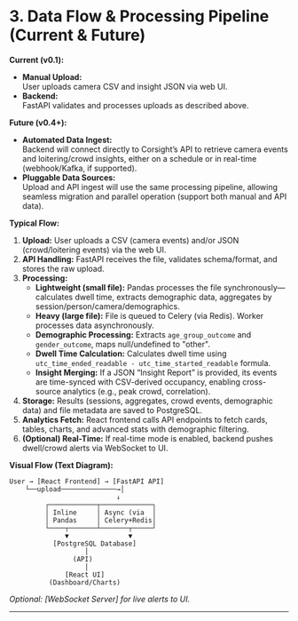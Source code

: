 # 3. Data Flow & Processing Pipeline (Current & Future)

**Current (v0.1):**

- **Manual Upload:**\
  User uploads camera CSV and insight JSON via web UI.
- **Backend:**\
  FastAPI validates and processes uploads as described above.

**Future (v0.4+):**

- **Automated Data Ingest:**\
  Backend will connect directly to Corsight’s API to retrieve camera events and loitering/crowd insights, either on a schedule or in real-time (webhook/Kafka, if supported).
- **Pluggable Data Sources:**\
  Upload and API ingest will use the same processing pipeline, allowing seamless migration and parallel operation (support both manual and API data).

**Typical Flow:**

1. **Upload:** User uploads a CSV (camera events) and/or JSON (crowd/loitering events) via the web UI.
2. **API Handling:** FastAPI receives the file, validates schema/format, and stores the raw upload.
3. **Processing:**
   - **Lightweight (small file):** Pandas processes the file synchronously—calculates dwell time, extracts demographic data, aggregates by session/person/camera/demographics.
   - **Heavy (large file):** File is queued to Celery (via Redis). Worker processes data asynchronously.
   - **Demographic Processing:** Extracts `age_group_outcome` and `gender_outcome`, maps null/undefined to "other".
   - **Dwell Time Calculation:** Calculates dwell time using `utc_time_ended_readable - utc_time_started_readable` formula.
   - **Insight Merging:** If a JSON “Insight Report” is provided, its events are time-synced with CSV-derived occupancy, enabling cross-source analytics (e.g., peak crowd, correlation).
4. **Storage:** Results (sessions, aggregates, crowd events, demographic data) and file metadata are saved to PostgreSQL.
5. **Analytics Fetch:** React frontend calls API endpoints to fetch cards, tables, charts, and advanced stats with demographic filtering.
6. **(Optional) Real-Time:** If real-time mode is enabled, backend pushes dwell/crowd alerts via WebSocket to UI.

**Visual Flow (Text Diagram):**

```
User → [React Frontend] → [FastAPI API]
    └──upload──────────────→│
                           ↓
         ┌────────────┬─────────────┐
         │ Inline     │ Async (via  │
         │ Pandas     │ Celery+Redis│
         └────┬───────┴───────┬─────┘
              ▼               ▼
           [PostgreSQL Database]
                   │
                (API)
                   │
              [React UI]
          (Dashboard/Charts)
```

*Optional: [WebSocket Server] for live alerts to UI.*

---
